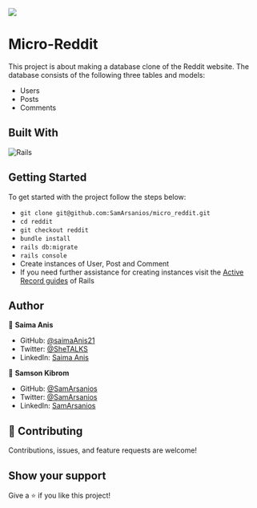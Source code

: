 ![](https://img.shields.io/badge/Microverse-blueviolet)

# Micro-Reddit

This project is about making a database clone of the Reddit website.
The database consists of the following three tables and models:
- Users
- Posts
- Comments

<!--![screenshot](img/src.png)-->

## Built With

![Rails](https://img.shields.io/badge/rails%20-%23CC0000.svg?&style=for-the-badge&logo=ruby-on-rails&logoColor=white)&nbsp;&nbsp;

## Getting Started

To get started with the project follow the steps below:
- `git clone git@github.com:SamArsanios/micro_reddit.git`
- `cd reddit`
- `git checkout reddit`
- `bundle install`
- `rails db:migrate`
- `rails console`
- Create instances of User, Post and Comment
- If you need further assistance for creating instances visit the [Active Record guides](https://guides.rubyonrails.org/active_record_basics.html) of Rails

## Author

👤 **Saima Anis**

- GitHub: [@saimaAnis21](https://github.com/@saimaAnis21)
- Twitter: [@SheTALKS](https://twitter.com/@SheTALKS6)
- LinkedIn: [Saima Anis](https://www.linkedin.com/in/saima-anis-3a07921b2/)

👤 **Samson Kibrom**
- GitHub: [@SamArsanios](https://github.com/SamArsanios)
- Twitter: [@SamArsanios](https://twitter.com/SamArsanios)
- LinkedIn: [SamArsanios](https://www.linkedin.com/in/samson-kibrom/)

## 🤝 Contributing

Contributions, issues, and feature requests are welcome!

## Show your support

Give a ⭐️ if you like this project!

